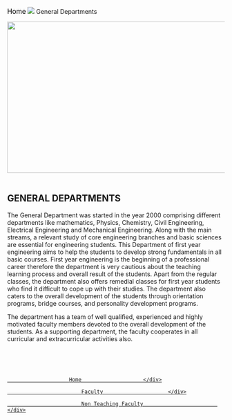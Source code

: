 <div align="left" class="deptLeftDiv">
<div class="navaigatorDiv" style="width:">
<p><a href="/" style="text-decoration:none; color:black; font-size:110%;">Home</a> <img src="images/arrow.png" style="box-shadow:none; border:none;"/> General Departments</p>
</div>
<img height="350" src="images/general.png" width="850"/><br/>
<br/><h2 style="text-transform:uppercase;">General Departments </h2>
<p>The General Department was started in the year 2000 comprising different departments like mathematics, Physics, Chemistry, Civil Engineering, Electrical Engineering and Mechanical Engineering. Along with the main streams, a relevant study of core engineering branches and basic sciences are essential for engineering students. This Department of first year engineering aims to help the students to develop strong fundamentals in all basic courses. First year engineering is the beginning of a professional career therefore the department is very cautious about the teaching learning process and overall result of the students. Apart from the regular classes, the department also offers remedial classes for first year students who find it difficult to cope up with their studies. The department also caters to the overall development of the students through orientation programs, bridge courses, and personality development programs.</p>
<p>The department has a team of well qualified, experienced and highly motivated faculty members devoted to the overall development of the students. As a supporting department, the faculty cooperates in all curricular and extracurricular activities also.</p>
<br/><br/>
</div>
<br/><div class="deptRightDiv"> <!-- for Department Menu -->
<a href="aboutDept.php?dep=13"><div class="deptRightDivMenuItemSelect">

						Home        	        </div>
</a>
<a href="faculty.php?did=13">
<div class="deptRightDivMenuItem">

							Faculty	                    </div>
</a>
<a href="nonTeachingFaculty.php?did=13">
<div class="deptRightDivMenuItem">

							Non Teaching Faculty	                    </div>
</a>
<br/>
<br/><br/><br/>
<!--<div class="w3-content w3-section" style="max-width:500px">

  <br><br><br><br><br><br>

  <img class="mySlides" src="images/IT/IMG3.jpg" width="850" height="350" style="width:100%">

   <img class="mySlides" src="images/IT/IMG5.jpg" width="850" height="350" style="width:100%">

  <img class="mySlides" src="images/IT/mlinaug.jpg" width="850" height="350" style="width:100%">

  <img class="mySlides" src="images/IT/ml3.jpg" width="850" height="350" style="width:100%">

   <img class="mySlides" src="images/IT/mlbroch.jpg" width="850" height="350" style="width:100%">

   <img class="mySlides" src="images/IT/merakiweek1.jpg" width="850" height="350" style="width:100%">

   <img class="mySlides" src="images/IT/ideathon.jpg" width="850" height="350" style="width:100%">

   <img class="mySlides" src="images/IT/ashish1.jpg" width="850" height="350" style="width:100%">

   <img class="mySlides" src="images/IT/IMG5.jpg" width="850" height="350" style="width:100%">-->
</div>
<!--

<script>

var myIndex = 0;

carousel();



function carousel() {

  var i;

  var x = document.getElementsByClassName("mySlides");

  for (i = 0; i < x.length; i++) {

    x[i].style.display = "none";  

  }

  myIndex++;

  if (myIndex > x.length) {myIndex = 1}    

  x[myIndex-1].style.display = "block";  

  setTimeout(carousel, 1500); // Change image every 2 seconds

}

</script>-->
</div>
